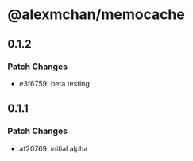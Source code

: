 # @alexmchan/memocache

## 0.1.2

### Patch Changes

- e3f6759: beta testing

## 0.1.1

### Patch Changes

- af20769: initial alpha
